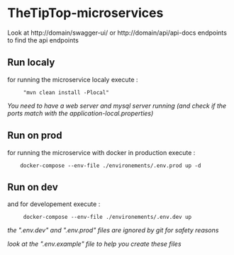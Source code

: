 # TheTipTop-microservices

Look at http://domain/swagger-ui/ or http://domain/api/api-docs endpoints to find the api endpoints

## Run localy
for running the microservice localy execute :
```
	 "mvn clean install -Plocal"
```	 
*You need to have a web server and mysql server running (and check if the ports match with the application-local.properties)*



## Run on prod	 
for running the microservice with docker in production execute :
```	
	docker-compose --env-file ./environements/.env.prod up -d
```

## Run on dev
and for developement execute :
```
	 docker-compose --env-file ./environements/.env.dev up
```	 
		 
*the ".env.dev" and ".env.prod" files are  ignored by git for safety reasons* 

*look at the ".env.example" file to help you create these files*
 

